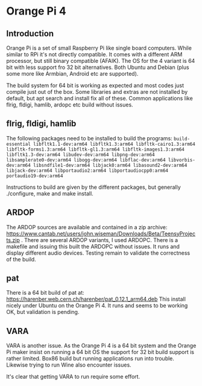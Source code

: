 # Orange Pi 4
## Introduction
Orange Pi is a set of small Raspberry Pi like single board
computers. While similar to RPi it's not directly compatible. It comes
with a different ARM processor, but still binary compatible
(AFAIK). The OS for the 4 variant is 64 bit with less support fro 32
bit alternatives. Both Ubuntu and Debian (plus some more like Armbian,
Android etc are supported).

The build system for 64 bit is working as expected and most codes just
compile just out of the box. Some libraries and extras are not
installed by default, but apt search and install fix all of
these. Common applications like flrig, fldigi, hamlib, ardopc etc build
without issues.

## flrig, fldigi, hamlib
The following packages need to be installed to build the programs:
```build-essential libfltk1.1-dev:arm64 libfltk1.3:arm64 libfltk-cairo1.3:arm64 libfltk-forms1.3:arm64 libfltk-gl1.3:arm64 libfltk-images1.3:arm64 libfltk1.3-dev:arm64 libudev-dev:arm64 libpng-dev:arm64 libsamplerate0-dev:arm64 libogg-dev:arm64 libflac-dev:arm64 libvorbis-dev:arm64 libsndfile1-dev:arm64 libjack0:arm64 libasound2-dev:arm64 libjack-dev:arm64 libportaudio2:arm64 libportaudiocpp0:arm64 portaudio19-dev:arm64``` 

Instructions to build are given by the different packages, but
generally ./configure, make and make install.

## ARDOP 
The ARDOP sources are available and contained in a zip archive:
https://www.cantab.net/users/john.wiseman/Downloads/Beta/TeensyProjects.zip
.  There are several ARDOP variants, I used ARDOPC. There is a
makefile and issuing this built the ARDOPC without issues. It runs and
display different audio devices. Testing remain to validate the
correctness of the build.


## pat
There is a 64 bit build of pat at: https://harenber.web.cern.ch/harenber/pat_0.12.1_arm64.deb
This install nicely under Ubuntu on the Orange Pi 4. It runs and seems to be working OK, but validation is pending.

## VARA
VARA is another issue. As the Orange Pi 4 is a 64 bit system and the
Orange Pi maker insist on running a 64 bit OS the support for 32 bit
build support is rather limited. Box86 build but running applications
run into trouble. Likewise trying to run Wine also encounter issues. 

It's clear that getting VARA to run require some effort.










